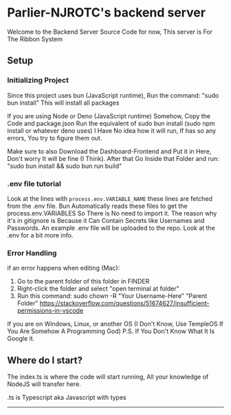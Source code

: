 
# Parlier-NJROTC's backend server

Welcome to the Backend Server Source Code
for now, This server is For The Ribbon System

## Setup

### Initializing Project

Since this project uses bun (JavaScript runtime), Run the command: "sudo bun install"
This will install all packages

If you are using Node or Deno (JavaScript runtime) Somehow, Copy the Code and package.json
Run the equivalent of sudo bun install (sudo npm install or whatever deno uses)
I Have No idea how it will run, If has so any errors, You try to figure them out.

Make sure to also Download the Dashboard-Frontend and Put it in Here, Don't worry It will be fine (I Think). After that Go Inside that Folder and run: "sudo bun install && sudo bun run build"

### .env file tutorial

Look at the lines with `process.env.VARIABLE_NAME` these lines are fetched from the .env file. Bun Automatically reads these files to get the process.env.VARIABLES So There is No need to import it. The reason why it's in gitignore is Because it Can Contain Secrets like Usernames and Passwords. An example .env file will be uploaded to the repo. Look at the .env for a bit more info.

### Error Handling

if an error happens when editing (Mac):

1. Go to the parent folder of this folder in FINDER
2. Right-click the folder and select "open terminal at folder"
3. Run this command: sudo chown -R "Your Username-Here" "Parent Folder"
<https://stackoverflow.com/questions/51674627/insufficient-permissions-in-vscode>

If you are on Windows, Linux, or another OS (I Don't Know, Use TempleOS If You Are Somehow A Programming God)
 P.S. If You Don't Know What It Is Google it.

## Where do I start?

The index.ts is where the code will start running,
All your knowledge of NodeJS will transfer here.

.ts is Typescript aka Javascript with types

---